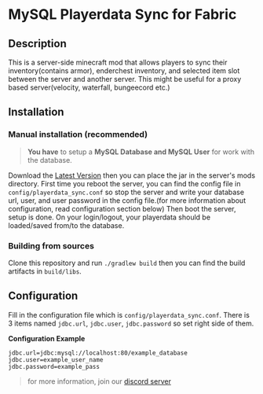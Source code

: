 # MySQL Playerdata Sync for Fabric

## Description
This is a server-side minecraft mod that allows players to sync their inventory(contains armor), enderchest inventory, and selected item slot between the server and another server.
This might be useful for a proxy based server(velocity, waterfall, bungeecord etc.)


## Installation
### Manual installation (recommended)
> **You have** to setup a **MySQL Database and MySQL User** for work with the database.

Download the [Latest Version](https://github.com/pugur523/MySQL_PlayerdataSync-4-Fabric/releases/latest) then you can place the jar in the server's mods directory.
First time you reboot the server, you can find the config file in `config/playerdata_sync.conf` so stop the server and write your database url, user, and user password in the config file.(for more information about configuration, read configuration section below)
Then boot the server, setup is done.
On your login/logout, your playerdata should be loaded/saved from/to the database.

### Building from sources
Clone this repository and run `./gradlew build` then you can find the build artifacts in `build/libs`.

## Configuration
Fill in the configuration file which is `config/playerdata_sync.conf`.
There is 3 items named `jdbc.url`, `jdbc.user`, `jdbc.password` so set right side of them.


**Configuration Example**
```
jdbc.url=jdbc:mysql://localhost:80/example_database 
jdbc.user=example_user_name
jdbc.password=example_pass 
```

> for more information, join our [discord server](https://discord.gg/invite/xqfQMPEEZp)